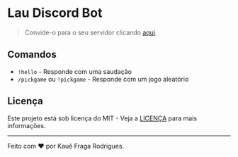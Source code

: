 # Lau Discord Bot

> Convide-o para o seu servidor clicando [aqui](https://discord.com/api/oauth2/authorize?client_id=1201906543524851742&permissions=8&scope=bot).

## Comandos

- `!hello` - Responde com uma saudação
- `/pickgame` ou `!pickgame` - Responde com um jogo aleatório

## Licença

Este projeto está sob licença do MIT - Veja a [LICENÇA](https://github.com/kauefraga/lau-discord-bot/blob/main/LICENSE) para mais informações.

---

Feito com ❤ por Kauê Fraga Rodrigues.
